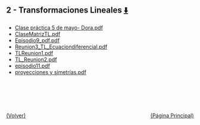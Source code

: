 
<html>
<body>
<h2>2 - Transformaciones Lineales <a href="https://downgit.github.io/#/home?url=https://github.com/Apuntes-FIUBA/Apuntes-Electronica/tree/main/81 - Matemática/8102 - Algebra II/Clases Vargas/2 - Transformaciones Lineales" style="font-size:20px">  ⬇️ </a></h2>
<ul>
    <li><a href="Clase práctica 5 de mayo- Dora.pdf">Clase práctica 5 de mayo- Dora.pdf</a></li>
    <li><a href="ClaseMatrizTL.pdf">ClaseMatrizTL.pdf</a></li>
    <li><a href="Episodio9_pdf.pdf">Episodio9_pdf.pdf</a></li>
    <li><a href="Reunion3_TL_Ecuaciondiferencial.pdf">Reunion3_TL_Ecuaciondiferencial.pdf</a></li>
    <li><a href="TLReunion1.pdf">TLReunion1.pdf</a></li>
    <li><a href="TL_Reunion2.pdf">TL_Reunion2.pdf</a></li>
    <li><a href="episodio11.pdf">episodio11.pdf</a></li>
    <li><a href="proyecciones y simetrías.pdf">proyecciones y simetrías.pdf</a></li>
</ul>
</body>
</html>

<br><br><br><br><br><a href="../" style="float: left">(Volver)</a> <a href="https://apuntes-fiuba.github.io/Apuntes-Electronica" style="float: right">(Página Principal)</a>

